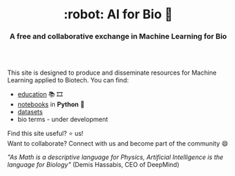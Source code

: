 <HTML><h1 align="center">:robot: AI for Bio 🧬</h1> 

<h3 align="center">A free and collaborative exchange in Machine Learning for Bio</h3>
<br>
<br> 
</HTML>

This site is designed to produce and disseminate resources for Machine Learning applied to Biotech. You can find:
- [education](education) 📚 🎞️
- [notebooks](notebooks) in **Python** :snake:
- [datasets](datasets)
- bio terms - under development


Find this site useful? :star: us!  
Want to collaborate? Connect with us and become part of the community 😄

*"As Math is a descriptive language for Physics, Artificial Intelligence is the language for Biology"* (Demis Hassabis, CEO of DeepMind)

   

